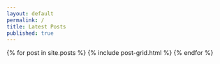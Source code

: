 ```yaml
---
layout: default
permalink: /
title: Latest Posts
published: true
---
```

<div class="tiles">
{% for post in site.posts %}
	{% include post-grid.html %}
{% endfor %}
</div><!-- /.tiles -->
